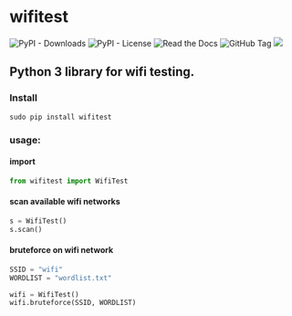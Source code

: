 # wifitest

![PyPI - Downloads](https://img.shields.io/pypi/dm/wifitest)
![PyPI - License](https://img.shields.io/pypi/l/wifitest)
![Read the Docs](https://img.shields.io/readthedocs/wifitest)
![GitHub Tag](https://img.shields.io/github/v/tag/JuanBindez/wifitest?include_prereleases)
<a href="https://pypi.org/project/wifitest/"><img src="https://img.shields.io/pypi/v/wifitest" /></a>

## Python 3 library for wifi testing.

### Install

    sudo pip install wifitest


### usage:

#### import

```python
from wifitest import WifiTest
```
#### scan available wifi networks

```python
s = WifiTest()
s.scan()
```
#### bruteforce on wifi network

```python
SSID = "wifi"
WORDLIST = "wordlist.txt"

wifi = WifiTest()
wifi.bruteforce(SSID, WORDLIST)

```

